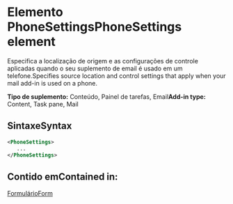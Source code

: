 # <a name="phonesettings-element"></a><span data-ttu-id="334a7-101">Elemento PhoneSettings</span><span class="sxs-lookup"><span data-stu-id="334a7-101">PhoneSettings element</span></span>

<span data-ttu-id="334a7-102">Especifica a localização de origem e as configurações de controle aplicadas quando o seu suplemento de email é usado em um telefone.</span><span class="sxs-lookup"><span data-stu-id="334a7-102">Specifies source location and control settings that apply when your mail add-in is used on a phone.</span></span>

<span data-ttu-id="334a7-103">**Tipo de suplemento:** Conteúdo, Painel de tarefas, Email</span><span class="sxs-lookup"><span data-stu-id="334a7-103">**Add-in type:** Content, Task pane, Mail</span></span>

## <a name="syntax"></a><span data-ttu-id="334a7-104">Sintaxe</span><span class="sxs-lookup"><span data-stu-id="334a7-104">Syntax</span></span>

```XML
<PhoneSettings>
   ...
</PhoneSettings>
```

## <a name="contained-in"></a><span data-ttu-id="334a7-105">Contido em</span><span class="sxs-lookup"><span data-stu-id="334a7-105">Contained in:</span></span>

[<span data-ttu-id="334a7-106">Formulário</span><span class="sxs-lookup"><span data-stu-id="334a7-106">Form</span></span>](form.md)

